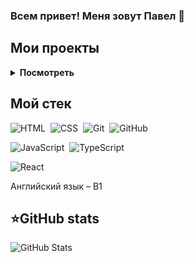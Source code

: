 ### Всем привет! Меня зовут Павел 👋

## Мои проекты 
<details>
<summary><b>Посмотреть</b></summary>
<table>
  <thead>
    <tr>
      <th>Название</th>
      <th>Использованные технологии</th>
      <th>Описание</th>
      <th>Ссылка на код</th>
    </tr>
  </thead>
  <tbody>
    <tr>
      <td><a href='https://github.com/Venzelland/memory-game'>Игра "Найди пару" на JS</a></td>
      <td>JavaScript, CSS, HTML</td>
      <td><b>Pet project.</b> Карточная игра "Найди пару" на JS.</td>
      <td><a href='https://github.com/Venzelland/memory-game'>GitHub</a></td>
    </tr>
    <tr>
      <td><a href='https://venzelland.github.io/math-inequality-game'>Math Inequality Game</a></td>
      <td>JavaScript, CSS, HTML</td>
      <td><b>Pet project.</b> Игра для улучшения навыков решения неравенств.</td>
      <td><a href='https://github.com/Venzelland/math-inequality-game'>GitHub</a></td>
    </tr>
    <tr>
      <td><a href='https://venzelland.github.io/crosses-and-zeroes'>Crosses and Zeroes</a></td>
      <td>JavaScript, CSS, HTML</td>
      <td><b>Pet project.</b> Реализация популярной игры "Крестики-нолики".</td>
      <td><a href='https://github.com/Venzelland/crosses-and-zeroes'>GitHub</a></td>
    </tr>
    <tr>
      <td><a href='https://venzelland.github.io/game-bulls-cows'>Game Bulls and Cows</a></td>
      <td>JavaScript, CSS, HTML</td>
      <td><b>Pet project.</b> Игра "Быки и коровы" для тренировки логического мышления.</td>
      <td><a href='https://github.com/Venzelland/game-bulls-cows'>GitHub</a></td>
    </tr>
    <tr>
      <td><a href='https://venzelland.github.io/Todolist'>Todolist</a></td>
      <td>React, TypeScript</td>
      <td><b>Pet project.</b> Приложение для управления задачами с использованием React и TypeScript.</td>
      <td><a href='https://github.com/Venzelland/Todolist'>GitHub</a></td>
    </tr>
    <tr>
      <td><a href='https://venzelland.github.io/Portfolio'>Portfolio</a></td>
      <td>JavaScript, CSS, HTML</td>
      <td><b>Pet project.</b> Мое портфолио, демонстрирующее мои навыки и проекты.</td>
      <td><a href='https://github.com/Venzelland/Portfolio'>GitHub</a></td>
    </tr>
    <tr>
      <td><a href='https://venzelland.github.io/card-memory'>Card Memory Game</a></td>
      <td>JavaScript, CSS, HTML</td>
      <td><b>Pet project.</b> Карточная игра на память.</td>
      <td><a href='https://github.com/Venzelland/card-memory'>GitHub</a></td>
    </tr>
  </tbody>
</table>
</details>


## Мой стек
![HTML](https://img.shields.io/badge/-HTML-05122A?style=flat&logo=HTML5)&nbsp;
![CSS](https://img.shields.io/badge/-CSS-05122A?style=flat&logo=CSS3&logoColor=1572B6)&nbsp;
![Git](https://img.shields.io/badge/-Git-05122A?style=flat&logo=git)&nbsp;
![GitHub](https://img.shields.io/badge/-GitHub-05122A?style=flat&logo=github)&nbsp;

![JavaScript](https://img.shields.io/badge/-JavaScript-05122A?style=flat&logo=javascript)&nbsp;
![TypeScript](https://img.shields.io/badge/-TypeScript-05122A?style=flat&logo=TypeScript)&nbsp;

![React](https://img.shields.io/badge/-React-05122A?style=flat&logo=react)&nbsp;
<!-- ![ReactQuery](https://img.shields.io/badge/-ReactQuery-05122A?style=flat&logo=reactquery)&nbsp; 
![Redux](https://img.shields.io/badge/-Redux-05122A?style=flat&logo=Redux)&nbsp;
![ReduxSaga](https://img.shields.io/badge/-ReduxSaga-05122A?style=flat&logo=Redux-saga)&nbsp;
![ReduxToolkit](https://img.shields.io/badge/-ReduxToolkit-05122A?style=flat)&nbsp;

![Jest](https://img.shields.io/badge/-Jest-05122A?style=flat&logo=Jest)&nbsp;
![React Testing Library](https://img.shields.io/badge/-ReactTestingLibrary-05122A?style=flat)&nbsp;
-->

Английский язык – B1

<summary><h2><b>⭐GitHub stats</b></h2></summary>

![GitHub Stats](https://github-readme-stats.vercel.app/api?username=Venzelland&theme=radical)
